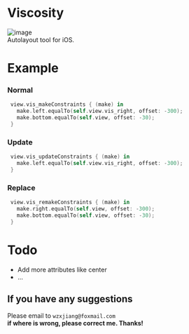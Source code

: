 # Viscosity
![image](https://img.shields.io/badge/Language-Swift3-blue.svg)<br/>
Autolayout tool for iOS.

# Example

### Normal

```swift
 view.vis_makeConstraints { (make) in
   make.left.equalTo(self.view.vis_right, offset: -300);
   make.bottom.equalTo(self.view, offset: -30);
 }
```

### Update

```swift
 view.vis_updateConstraints { (make) in
   make.left.equalTo(self.view.vis_right, offset: -300);
 }
```

### Replace

```swift
 view.vis_remakeConstraints { (make) in
   make.right.equalTo(self.view, offset: -300);
   make.bottom.equalTo(self.view, offset: -30);
 }
```
# Todo
- Add more attributes like center
- ...

## If you have any suggestions
Please email to `wzxjiang@foxmail.com`<br/>
**if where is wrong, please correct me. Thanks!**
